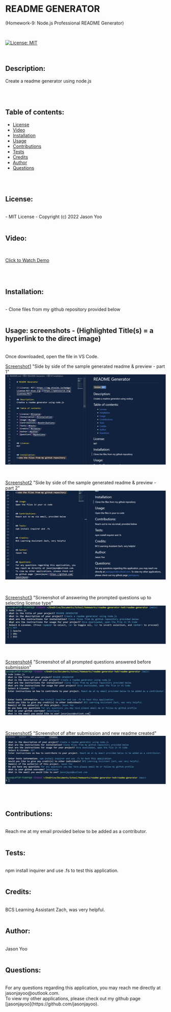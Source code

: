 
  # README GENERATOR

  (Homework-9: Node.js Professional README Generator)

  <br>

  [![License: MIT](https://img.shields.io/badge/License-MIT-blue.svg)](https://opensource.org/licenses/MIT)
  
  <br>

  ## Description:
  Create a readme generator using node.js

  <br>
  <br>


  ## Table of contents:

  * [License](#license)
  * [Video](#video)
  * [Installation](#installation)
  * [Usage](#usage)
  * [Contributions](#contributions)
  * [Tests](#tests)
  * [Credits](#credits)
  * [Author](#author)
  * [Questions](#questions)

  <br>
  <br>
  
  ## License:
  <br>
      -  MIT License - Copyright (c) 2022 Jason Yoo

  <br>
  <br>

  ## Video:
  <br>
  <!-- [![Video Link](video/video-tutorial.webm)](https://youtu.be/wsGpxs5Is-A "Click to Watch Demo!") -->
  
  <a href="https://youtu.be/wsGpxs5Is-A">Click to Watch Demo</a>
  
  <br> 
  <br>

  ## Installation:
  <br>
      -  Clone files from my github repository provided below

  <br>
  <br>
  
  ## Usage: screenshots - (Highlighted Title(s) = a hyperlink to the direct image)
  <br>
  Once downloaded, open the file in VS Code.
  <br>
  
[Screenshot1](images/Screenshot1.png)  "Side by side of the sample generated readme & preview - part 1"
<img src="images/Screenshot1.png">

<br>

[Screenshot2](images/Screenshot2.png)  "Side by side of the sample generated readme & preview - part 2"
<img src="images/Screenshot2.png">

<br>

[Screenshot3](images/Screenshot3.png)  "Screenshot of answering the prompted questions up to selecting license type"
<img src="images/Screenshot3.png">

<br>

[Screenshot4](images/Screenshot4.png)  "Screenshot of all prompted questions answered before submission"
<img src="images/Screenshot4.png">

<br>

[Screenshot5](images/Screenshot5.png)  "Screenshot of after submission and new readme created"
<img src="images/Screenshot5.png">

<br>
<br>

  
  ## Contributions:
  <br>
  Reach me at my email provided below to be added as a contributor.

  <br>
  <br>
  
  ## Tests: 
  <br>
  npm install inquirer and use .fs to test this application.
  
  <br>
  <br>

  ## Credits:
  <br>
  BCS Learning Assistant Zach, was very helpful.

  <br>
  <br>

  ## Author:
  <br>
  Jason Yoo
  
  <br>
  <br>

  ## Questions:
  <br>
  For any questions regarding this application, you may reach me directly at jasonjayoo@outlook.com.
  <br> 
  To view my other applications, please check out my github page [jasonjayoo](https://github.com/jasonjayoo).
